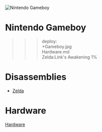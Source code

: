 ![Nintendo Gameboy](Gameboy.jpg)

# Nintendo Gameboy

>>> deploy:<br>
>>>   +Gameboy.jpg<br>
>>>   Hardware.md<br>
>>>   Zelda:Link's Awakening 1%<br>

# Disassemblies

  * [Zelda](Zelda)
  
# Hardware

[Hardware](Hardware.md)
